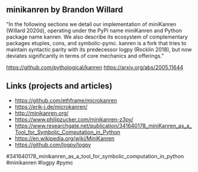 ## minikanren by Brandon Willard

"In the following sections we detail our implementation of miniKanren (Willard 2020d), operating under the PyPi name miniKanren and Python package name kanren. We also describe its ecosystem of complementary packages etuples, cons, and symbolic-pymc. kanren is a fork that tries to maintain syntactic parity with its predecessor logpy (Rocklin 2018), but now deviates significantly in terms of core mechanics and offerings."

https://github.com/pythological/kanren
https://arxiv.org/abs/2005.11644

## Links (projects and articles)

- https://github.com/ethframe/microkanren
- https://erik-j.de/microkanren/
- http://minikanren.org/
- https://www.philipzucker.com/minikanren-z3py/
- https://www.researchgate.net/publication/341640178_miniKanren_as_a_Tool_for_Symbolic_Computation_in_Python
- https://en.wikipedia.org/wiki/MiniKanren
- https://github.com/logpy/logpy

<!-- Keywords -->
#341640178_minikanren_as_a_tool_for_symbolic_computation_in_python #minikanren #logpy #pymc
<!-- /Keywords -->
